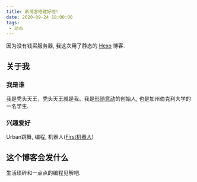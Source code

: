 ```yaml
---
title: 新博客搭建好啦!
date: 2020-09-24 18:00:00
tags: 
 - 动态
---
```

因为没有钱买服务器, 我这次用了静态的 [Hexo](https://hexo.io/) 博客. 

## 关于我

### 我是谁

我是秃头天王，秃头天王就是我。我是[形随意动](https://www.interactiveplus.org/)的创始人, 也是加州伯克利大学的一名学生.

### 兴趣爱好

Urban跳舞, 编程, 机器人([First机器人](http://www.firstinspires.org/))

## 这个博客会发什么

生活琐碎和一点点的编程见解吧.
